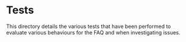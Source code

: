 # Tests

This directory details the various tests that have been performed to evaluate various behaviours for the FAQ and when investigating issues.

